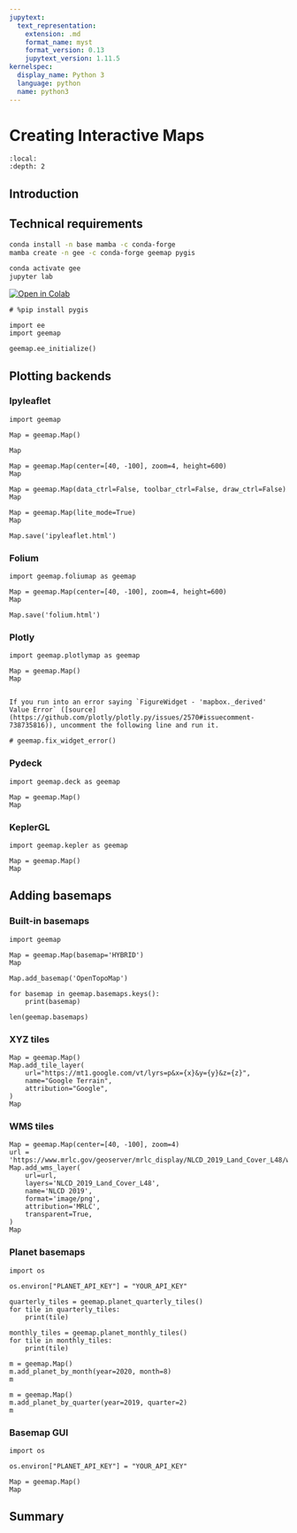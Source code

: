 ```yaml
---
jupytext:
  text_representation:
    extension: .md
    format_name: myst
    format_version: 0.13
    jupytext_version: 1.11.5
kernelspec:
  display_name: Python 3
  language: python
  name: python3
---
```


# Creating Interactive Maps

```{contents}
:local:
:depth: 2
```

## Introduction

## Technical requirements

```bash
conda install -n base mamba -c conda-forge
mamba create -n gee -c conda-forge geemap pygis
```

```bash
conda activate gee
jupyter lab
```

[![Open in Colab](https://colab.research.google.com/assets/colab-badge.svg)](https://colab.research.google.com/github/giswqs/geebook/blob/master/chapters/02_maps.ipynb)

```{code-cell} ipython3
# %pip install pygis
```

```{code-cell} ipython3
import ee
import geemap
```

```{code-cell} ipython3
geemap.ee_initialize()
```

## Plotting backends

### Ipyleaflet

```{code-cell} ipython3
import geemap
```

```{code-cell} ipython3
Map = geemap.Map()
```

```{code-cell} ipython3
Map
```

```{code-cell} ipython3
Map = geemap.Map(center=[40, -100], zoom=4, height=600)
Map
```

```{code-cell} ipython3
Map = geemap.Map(data_ctrl=False, toolbar_ctrl=False, draw_ctrl=False)
Map
```

```{code-cell} ipython3
Map = geemap.Map(lite_mode=True)
Map
```

```{code-cell} ipython3
Map.save('ipyleaflet.html')
```

### Folium

```{code-cell} ipython3
import geemap.foliumap as geemap
```

```{code-cell} ipython3
Map = geemap.Map(center=[40, -100], zoom=4, height=600)
Map
```

```{code-cell} ipython3
Map.save('folium.html')
```

### Plotly

```{code-cell} ipython3
import geemap.plotlymap as geemap
```

```{code-cell} ipython3
Map = geemap.Map()
Map
```

```{warning}

If you run into an error saying `FigureWidget - 'mapbox._derived' Value Error` ([source](https://github.com/plotly/plotly.py/issues/2570#issuecomment-738735816)), uncomment the following line and run it.
```

```{code-cell} ipython3
# geemap.fix_widget_error()
```

### Pydeck

```{code-cell} ipython3
import geemap.deck as geemap
```

```{code-cell} ipython3
Map = geemap.Map()
Map
```

### KeplerGL

```{code-cell} ipython3
import geemap.kepler as geemap
```

```{code-cell} ipython3
Map = geemap.Map()
Map
```

## Adding basemaps

### Built-in basemaps

```{code-cell} ipython3
import geemap
```

```{code-cell} ipython3
Map = geemap.Map(basemap='HYBRID')
Map
```

```{code-cell} ipython3
Map.add_basemap('OpenTopoMap')
```

```{code-cell} ipython3
for basemap in geemap.basemaps.keys():
    print(basemap)
```

```{code-cell} ipython3
len(geemap.basemaps)
```

### XYZ tiles

```{code-cell} ipython3
Map = geemap.Map()
Map.add_tile_layer(
    url="https://mt1.google.com/vt/lyrs=p&x={x}&y={y}&z={z}",
    name="Google Terrain",
    attribution="Google",
)
Map
```

### WMS tiles

```{code-cell} ipython3
Map = geemap.Map(center=[40, -100], zoom=4)
url = 'https://www.mrlc.gov/geoserver/mrlc_display/NLCD_2019_Land_Cover_L48/wms?'
Map.add_wms_layer(
    url=url,
    layers='NLCD_2019_Land_Cover_L48',
    name='NLCD 2019',
    format='image/png',
    attribution='MRLC',
    transparent=True,
)
Map
```

### Planet basemaps

```{code-cell} ipython3
import os

os.environ["PLANET_API_KEY"] = "YOUR_API_KEY"
```

```{code-cell} ipython3
quarterly_tiles = geemap.planet_quarterly_tiles()
for tile in quarterly_tiles:
    print(tile)
```

```{code-cell} ipython3
monthly_tiles = geemap.planet_monthly_tiles()
for tile in monthly_tiles:
    print(tile)
```

```{code-cell} ipython3
m = geemap.Map()
m.add_planet_by_month(year=2020, month=8)
m
```

```{code-cell} ipython3
m = geemap.Map()
m.add_planet_by_quarter(year=2019, quarter=2)
m
```

### Basemap GUI

```{code-cell} ipython3
import os

os.environ["PLANET_API_KEY"] = "YOUR_API_KEY"
```

```{code-cell} ipython3
Map = geemap.Map()
Map
```

## Summary

